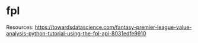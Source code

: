 # fpl

Resources:
https://towardsdatascience.com/fantasy-premier-league-value-analysis-python-tutorial-using-the-fpl-api-8031edfe9910